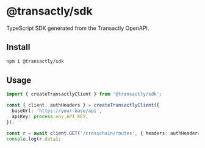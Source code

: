 # @transactly/sdk

TypeScript SDK generated from the Transactly OpenAPI.

## Install

```bash
npm i @transactly/sdk
```

## Usage

```ts
import { createTransactlyClient } from '@transactly/sdk';

const { client, authHeaders } = createTransactlyClient({
  baseUrl: 'https://your-base/api',
  apiKey: process.env.API_KEY,
});

const r = await client.GET('/crosschain/routes', { headers: authHeaders });
console.log(r.data);
```


